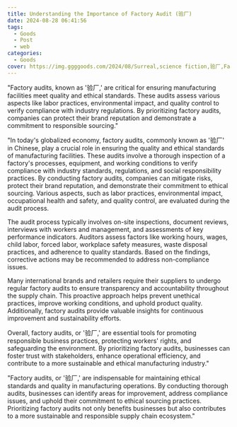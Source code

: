 ```yaml
---
title: Understanding the Importance of Factory Audit (验厂)
date: 2024-08-28 06:41:56
tags:
  - Goods
  - Post
  - web
categories:
  - Goods
cover: https://img.ggggoods.com/2024/08/Surreal,science fiction,验厂,Factory inspection,technology,tech,diagrams,renderings,colors_20240830_00001_.png
---
```


"Factory audits, known as '验厂,' are critical for ensuring manufacturing facilities meet quality and ethical standards. These audits assess various aspects like labor practices, environmental impact, and quality control to verify compliance with industry regulations. By prioritizing factory audits, companies can protect their brand reputation and demonstrate a commitment to responsible sourcing."

"In today's globalized economy, factory audits, commonly known as '验厂' in Chinese, play a crucial role in ensuring the quality and ethical standards of manufacturing facilities. These audits involve a thorough inspection of a factory's processes, equipment, and working conditions to verify compliance with industry standards, regulations, and social responsibility practices. By conducting factory audits, companies can mitigate risks, protect their brand reputation, and demonstrate their commitment to ethical sourcing. Various aspects, such as labor practices, environmental impact, occupational health and safety, and quality control, are evaluated during the audit process.

The audit process typically involves on-site inspections, document reviews, interviews with workers and management, and assessments of key performance indicators. Auditors assess factors like working hours, wages, child labor, forced labor, workplace safety measures, waste disposal practices, and adherence to quality standards. Based on the findings, corrective actions may be recommended to address non-compliance issues.

Many international brands and retailers require their suppliers to undergo regular factory audits to ensure transparency and accountability throughout the supply chain. This proactive approach helps prevent unethical practices, improve working conditions, and uphold product quality. Additionally, factory audits provide valuable insights for continuous improvement and sustainability efforts.

Overall, factory audits, or '验厂,' are essential tools for promoting responsible business practices, protecting workers' rights, and safeguarding the environment. By prioritizing factory audits, businesses can foster trust with stakeholders, enhance operational efficiency, and contribute to a more sustainable and ethical manufacturing industry."

"Factory audits, or '验厂,' are indispensable for maintaining ethical standards and quality in manufacturing operations. By conducting thorough audits, businesses can identify areas for improvement, address compliance issues, and uphold their commitment to ethical sourcing practices. Prioritizing factory audits not only benefits businesses but also contributes to a more sustainable and responsible supply chain ecosystem."
